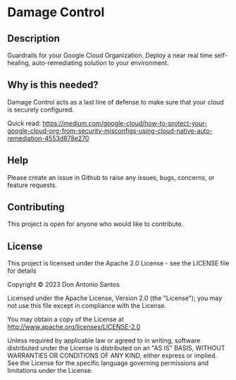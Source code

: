# Damage Control

## Description
Guardrails for your Google Cloud Organization. Deploy a near real time self-healing, auto-remediating solution to your environment.

## Why is this needed?
Damage Control acts as a last line of defense to make sure that your cloud is securely configured.

Quick read: https://medium.com/google-cloud/how-to-protect-your-google-cloud-org-from-security-misconfigs-using-cloud-native-auto-remediation-4553d878e270

## Help
Please create an issue in Github to raise any issues, bugs, concerns, or feature requests.

## Contributing
This project is open for anyone who would like to contribute.

## License
This project is licensed under the Apache 2.0 License - see the LICENSE file for details

Copyright © 2023 Don Antonio Santos

Licensed under the Apache License, Version 2.0 (the "License");
you may not use this file except in compliance with the License.

You may obtain a copy of the License at http://www.apache.org/licenses/LICENSE-2.0

Unless required by applicable law or agreed to in writing, software
distributed under the License is distributed on an "AS IS" BASIS,
WITHOUT WARRANTIES OR CONDITIONS OF ANY KIND, either express or implied.
See the License for the specific language governing permissions and
limitations under the License.